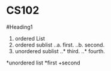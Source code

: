 CS102
=====
#Heading1
1. ordered List
2. ordered sublist
..a. first.
..b. second.
3. unordered sublist
..* third.
..* fourth.

*unordered list
*first
+second
